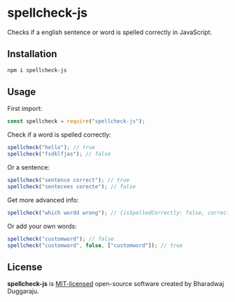 # spellcheck-js

Checks if a english sentence or word is spelled correctly in JavaScript.

## Installation

```sh
npm i spellcheck-js
```

## Usage

First import:

```js
const spellcheck = require("spellcheck-js");
```

Check if a word is spelled correctly:

```js
spellcheck("hello"); // true
spellcheck("fsdklfjas"); // false
```

Or a sentence:

```js
spellcheck("sentence correct"); // true
spellcheck("sentecees corecte"); // false
```

Get more advanced info:

```js
spellcheck("which wordd wrong"); // {isSpelledCorrectly: false, correctlySpelledWords: ['which', 'wrong'], incorrectlySpelledWords: ['wordd']}
```

Or add your own words:

```js
spellcheck("customword"); // false
spellcheck("customword", false, ["customword"]); // true
```

## License

**spellcheck-js** is [MIT-licensed](LICENSE) open-source software created by Bharadwaj Duggaraju.
